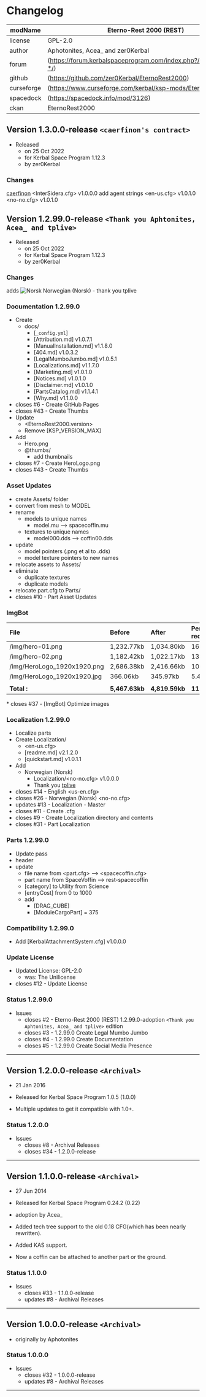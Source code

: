 # Changelog  
  
| modName    | Eterno-Rest 2000 (REST)                                           |
| ---------- | ----------------------------------------------------------------- |
| license    | GPL-2.0                                                           |
| author     | Aphotonites, Acea_ and zer0Kerbal                                 |
| forum      | (https://forum.kerbalspaceprogram.com/index.php?/topic/209894-*/) |
| github     | (https://github.com/zer0Kerbal/EternoRest2000)                    |
| curseforge | (https://www.curseforge.com/kerbal/ksp-mods/EternoRest2000)       |
| spacedock  | (https://spacedock.info/mod/3126)                                 |
| ckan       | EternoRest2000                                                    |

## Version 1.3.0.0-release `<caerfinon's contract>`

* Released
  * on 25 Oct 2022
  * for Kerbal Space Program 1.12.3
  * by zer0Kerbal

### Changes

[caerfinon](https://github.com/caerfinon)
<InterSidera.cfg> v1.0.0.0
add agent strings
<en-us.cfg> v1.0.1.0
<no-no.cfg> v1.0.1.0

## Version 1.2.99.0-release `<Thank you Aphtonites, Acea_ and tplive>`

* Released
  * on 25 Oct 2022
  * for Kerbal Space Program 1.12.3
  * by zer0Kerbal

### Changes

adds <img src="https://raw.githubusercontent.com/zer0Kerbal/zer0Kerbal/master/img/NO.png " alt="Norsk" style="zoom:100%;" /> Norwegian (Norsk) - thank you <a ref="https://github.com/tplive"> tplive</a>

### Documentation 1.2.99.0

* Create
  * docs/
    * [`_config.yml`]
    * [Attribution.md] v1.0.7.1
    * [ManualInstallation.md] v1.1.8.0
    * [404.md] v1.0.3.2
    * [LegalMumboJumbo.md] v1.0.5.1
    * [Localizations.md] v1.1.7.0
    * [Marketing.md] v1.0.1.0
    * [Notices.md] v1.0.1.0
    * [Disclaimer.md] v1.0.1.0
    * [PartsCatalog.md] v1.1.4.1
    * [Why.md] v1.1.0.0
* closes #6 - Create GitHub Pages
* closes #43 - Create Thumbs
* Update
  * <EternoRest2000.version>
  * Remove [KSP_VERSION_MAX]
* Add
  * Hero.png
  * @thumbs/
    * add thumbnails
* closes #7 - Create HeroLogo.png
* closes #43 - Create Thumbs

### Asset Updates

* create Assets/ folder
* convert from mesh to MODEL
* rename
  * models to unique names
    * model.mu --> spacecoffin.mu
  * textures to unique names
    * model000.dds --> coffin00.dds
* update
  * model pointers (.png et al to .dds)
  * model texture pointers to new names
* relocate assets to Assets/
* eliminate
  * duplicate textures
  * duplicate models
* relocate part.cfg to Parts/
* closes #10 - Part Asset Updates

### ImgBot

| File                        | Before         | After          | Percent reduction |
| :-------------------------- | :------------- | :------------- | :---------------- |
| /img/hero-01.png            | 1,232.77kb     | 1,034.80kb     | 16.06%            |
| /img/hero-02.png            | 1,182.42kb     | 1,022.17kb     | 13.55%            |
| /img/HeroLogo_1920x1920.png | 2,686.38kb     | 2,416.66kb     | 10.04%            |
| /img/HeroLogo_1920x1920.jpg | 366.06kb       | 345.97kb       | 5.49%             |
|                             |                |                |                   |
| **Total :**                 | **5,467.63kb** | **4,819.59kb** | **11.85%**        |
</details>
* closes #37 - [ImgBot] Optimize images

### Localization 1.2.99.0

* Localize parts
* Create Localization/
  * <en-us.cfg>
  * [readme.md] v2.1.2.0
  * [quickstart.md] v1.0.1.1
* Add
  * Norwegian (Norsk)
    * Localization/<no-no.cfg> v1.0.0.0
    * Thank you [tplive](https://github.com/tplive)
* closes #14 - English <us-en.cfg>
* closes #26 - Norwegian (Norsk) <no-no.cfg>
* updates #13 - Localization - Master
* closes #11 - Create <EternoRest2000>.cfg
* closes #9 - Create Localization directory and contents
* closes #31 - Part Localization

### Parts 1.2.99.0

* Update pass
* header
* update
  * file name from <part.cfg> --> <spacecoffin.cfg>
  * part name from SpaceVoffin --> rest-spacecoffin
  * [category] to Utility from Science
  * [entryCost] from 0 to 1000
  * add
    * [DRAG_CUBE]
    * [ModuleCargoPart] = 375

### Compatibility 1.2.99.0

* Add [KerbalAttachmentSystem.cfg] v1.0.0.0

### Update License

* Updated License: GPL-2.0
  * was: The Unilicense
* closes #12 - Update License

### Status 1.2.99.0

* Issues
  * closes #2 - Eterno-Rest 2000 (REST) 1.2.99.0-adoption `<Thank you Aphtonites, Acea_ and tplive>` edition
  * closes #3 - 1.2.99.0 Create Legal Mumbo Jumbo
  * closes #4 - 1.2.99.0 Create Documentation
  * closes #5 - 1.2.99.0 Create Social Media Presence

---

## Version 1.2.0.0-release `<Archival>`

* 21 Jan 2016
* Released for Kerbal Space Program 1.0.5 (1.0.0)

* Multiple updates to get it compatible with 1.0+.

### Status 1.2.0.0

* Issues
  * closes #8 - Archival Releases
  * closes #34 - 1.2.0.0-release

---

## Version 1.1.0.0-release `<Archival>`

* 27 Jun 2014
* Released for Kerbal Space Program 0.24.2 (0.22)

* adoption by Acea_
* Added tech tree support to the old 0.18 CFG(which has been nearly rewritten).
* Added KAS support.
* Now a coffin can be attached to another part or the ground.

### Status 1.1.0.0

* Issues
  * closes #33 - 1.1.0.0-release
  * updates #8 - Archival Releases

---

## Version 1.0.0.0-release `<Archival>`

* originally by Aphotonites

### Status 1.0.0.0

* Issues
  * closes #32 - 1.0.0.0-release
  * updates #8 - Archival Releases

---
